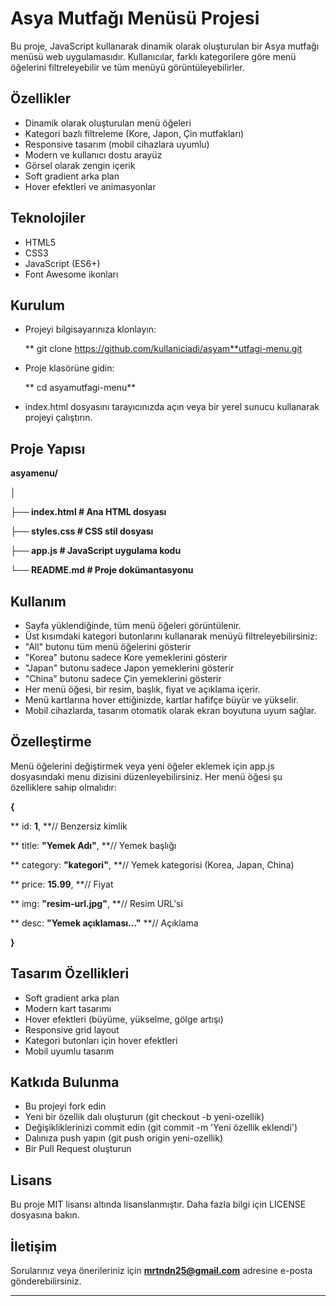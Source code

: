 # Asya Mutfağı Menüsü Projesi

Bu proje, JavaScript kullanarak dinamik olarak oluşturulan bir Asya mutfağı menüsü web uygulamasıdır. Kullanıcılar, farklı kategorilere göre menü öğelerini filtreleyebilir ve tüm menüyü görüntüleyebilirler.

## Özellikler

* Dinamik olarak oluşturulan menü öğeleri
* Kategori bazlı filtreleme (Kore, Japon, Çin mutfakları)
* Responsive tasarım (mobil cihazlara uyumlu)
* Modern ve kullanıcı dostu arayüz
* Görsel olarak zengin içerik
* Soft gradient arka plan
* Hover efektleri ve animasyonlar

## Teknolojiler

* HTML5
* CSS3
* JavaScript (ES6+)
* Font Awesome ikonları

## Kurulum

* Projeyi bilgisayarınıza klonlayın:

  **   git clone https://github.com/kullaniciadi/asyam**utfagi-menu.git
* Proje klasörüne gidin:

  **   cd asyamutfagi-menu**
* index.html dosyasını tarayıcınızda açın veya bir yerel sunucu kullanarak projeyi çalıştırın.

## Proje Yapısı

**asyamenu/**

**│**

**├── index.html          # Ana HTML dosyası**

**├── styles.css          # CSS stil dosyası**

**├── app.js              # JavaScript uygulama kodu**

**└── README.md           # Proje dokümantasyonu**

## Kullanım

* Sayfa yüklendiğinde, tüm menü öğeleri görüntülenir.
* Üst kısımdaki kategori butonlarını kullanarak menüyü filtreleyebilirsiniz:
* "All" butonu tüm menü öğelerini gösterir
* "Korea" butonu sadece Kore yemeklerini gösterir
* "Japan" butonu sadece Japon yemeklerini gösterir
* "China" butonu sadece Çin yemeklerini gösterir
* Her menü öğesi, bir resim, başlık, fiyat ve açıklama içerir.
* Menü kartlarına hover ettiğinizde, kartlar hafifçe büyür ve yükselir.
* Mobil cihazlarda, tasarım otomatik olarak ekran boyutuna uyum sağlar.

## Özelleştirme

Menü öğelerini değiştirmek veya yeni öğeler eklemek için app.js dosyasındaki menu dizisini düzenleyebilirsiniz. Her menü öğesi şu özelliklere sahip olmalıdır:

**{**

**  id: **1**,                                **// Benzersiz kimlik

**  title: **"Yemek Adı"**,                   **// Yemek başlığı

**  category: **"kategori"**,                 **// Yemek kategorisi (Korea, Japan, China)

**  price: **15.99**,                         **// Fiyat

**  img: **"resim-url.jpg"**,                 **// Resim URL'si

**  desc: **"Yemek açıklaması..."**           **// Açıklama

**}**

## Tasarım Özellikleri

* Soft gradient arka plan
* Modern kart tasarımı
* Hover efektleri (büyüme, yükselme, gölge artışı)
* Responsive grid layout
* Kategori butonları için hover efektleri
* Mobil uyumlu tasarım

## Katkıda Bulunma

* Bu projeyi fork edin
* Yeni bir özellik dalı oluşturun (git checkout -b yeni-ozellik)
* Değişikliklerinizi commit edin (git commit -m 'Yeni özellik eklendi')
* Dalınıza push yapın (git push origin yeni-ozellik)
* Bir Pull Request oluşturun

## Lisans

Bu proje MIT lisansı altında lisanslanmıştır. Daha fazla bilgi için LICENSE dosyasına bakın.

## İletişim

Sorularınız veya önerileriniz için **mrtndn25@gmail.com** adresine e-posta gönderebilirsiniz.

---
